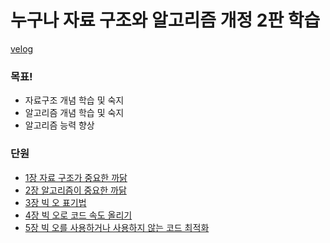 # 누구나 자료 구조와 알고리즘 개정 2판 학습

[velog](https://velog.io/@icecrao2/series/%EB%88%84%EA%B5%AC%EB%82%98-%EC%9E%90%EB%A3%8C%EA%B5%AC%EC%A1%B0%EC%99%80-%EC%95%8C%EA%B3%A0%EB%A6%AC%EC%A6%98)

### 목표! 
- 자료구조 개념 학습 및 숙지
- 알고리즘 개념 학습 및 숙지
- 알고리즘 능력 향상


### 단원
- [1장 자료 구조가 중요한 까닭](./1장%20자료%20구조가%20중요한%20까닭/1장%20자료%20구조가%20중요한%20까닭.md)
- [2장 알고리즘이 중요한 까닭](./2장%20알고리즘이%20중요한%20까닭/2장%20알고리즘이%20중요한%20까닭.md)
- [3장 빅 오 표기법](./3장%20빅%20오%20표기법/3장%20빅%20오%20표기법.md)
- [4장 빅 오로 코드 속도 올리기](./4장%20빅%20오로%20코드%20속도%20올리기/4장%20빅%20오로%20코드%20속도%20올리기.md)
- [5장 빅 오를 사용하거나 사용하지 않는 코드 최적화](./5장%20빅%20오를%20사용하거나%20사용하지%20않는%20코드%20최적화/5장%20빅%20오를%20사용하거나%20사용하지%20않는%20코드%20최적화.md)
